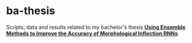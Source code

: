 # ba-thesis

Scripts, data and results related to my bachelor's thesis **[Using Ensemble Methods to
Improve the Accuracy of
Morphological Inflection RNNs](https://github.com/ilmarikyl/ba-thesis/blob/master/thesis_final_version.pdf)**.
